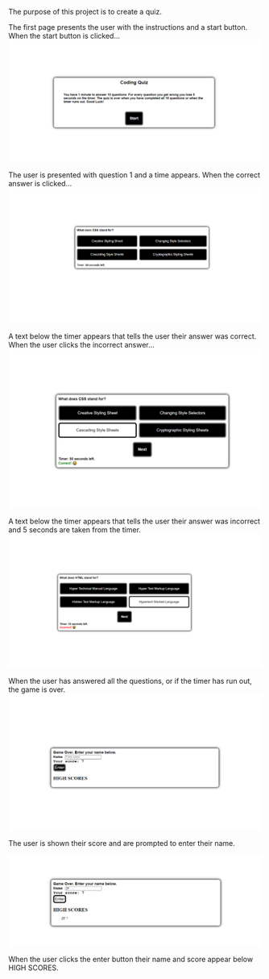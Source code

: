 The purpose of this project is to create a quiz. 

The first page presents the user with the instructions and a start button. 
When the start button is clicked...
![alt text](https://github.com/zacfisher1990/quiz_game/blob/main/Assets/image1.png)

The user is presented with question 1 and a time appears.
When the correct answer is clicked...
![alt text](https://github.com/zacfisher1990/quiz_game/blob/main/Assets/image2.png)

A text below the timer appears that tells the user their answer was correct.
When the user clicks the incorrect answer...
![alt text](https://github.com/zacfisher1990/quiz_game/blob/main/Assets/image3.png)

A text below the timer appears that tells the user their answer was incorrect and 5 seconds are taken from the timer.
![alt text](https://github.com/zacfisher1990/quiz_game/blob/main/Assets/image4.png)

When the user has answered all the questions, or if the timer has run out, the game is over.
![alt text](https://github.com/zacfisher1990/quiz_game/blob/main/Assets/image5.png)

The user is shown their score and are prompted to enter their name.

![alt text](https://github.com/zacfisher1990/quiz_game/blob/main/Assets/image6.png)

When the user clicks the enter button their name and score appear below HIGH SCORES.
